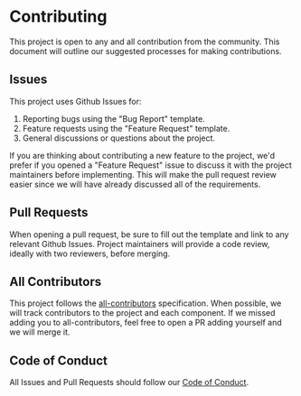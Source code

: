 # Contributing

This project is open to any and all contribution from the community. This document will outline our suggested processes for making contributions.

## Issues

This project uses Github Issues for:

1. Reporting bugs using the "Bug Report" template.
2. Feature requests using the "Feature Request" template.
3. General discussions or questions about the project.

If you are thinking about contributing a new feature to the project, we'd prefer if you opened a "Feature Request" issue to discuss it with the project maintainers before implementing. This will make the pull request review easier since we will have already discussed all of the requirements.

## Pull Requests

When opening a pull request, be sure to fill out the template and link to any relevant Github Issues. Project maintainers will provide a code review, ideally with two reviewers, before merging.

## All Contributors

This project follows the [all-contributors](https://github.com/all-contributors/all-contributors) specification. When possible, we will track contributors to the project and each component. If we missed adding you to all-contributors, feel free to open a PR adding yourself and we will merge it.

## Code of Conduct

All Issues and Pull Requests should follow our [Code of Conduct](./CODE_OF_CONDUCT.md).
